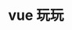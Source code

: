   # vue 玩玩
  
  <template>
    <demo-1 v-model="aaa" placeholder="请输入">
    </demo-1>
  </template>

  
<script>
  export default {
    data() {
      return {
        aaa:'大发送到'
      }
    },
    create(){
      console.log('aaa',this.aaa)
    }
  }
</script>
